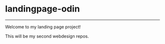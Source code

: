 # landingpage-odin
____________________
Welcome to my landing page project!

This will be my second webdesign repos.